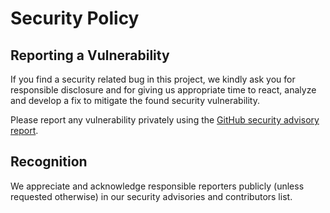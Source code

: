 # Security Policy

## Reporting a Vulnerability

If you find a security related bug in this project, we kindly ask you for responsible disclosure and for giving us
appropriate time to react, analyze and develop a fix to mitigate the found security vulnerability.

Please report any vulnerability privately using the [GitHub security advisory report](https://github.com/zama-ai/threshold-fhe/security/advisories/new).

## Recognition

We appreciate and acknowledge responsible reporters publicly (unless requested otherwise) in our security advisories and contributors list.